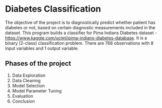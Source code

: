 
# Diabetes Classification

The objective of the project is to diagnostically predict whether patient has diabetes or not, based on certain diagnostic measurements included in the dataset.
This program builds a classifier for Pima Indians Diabetes dataset - https://www.kaggle.com/uciml/pima-indians-diabetes-database. It is a binary (2-class) classification problem. There are 768 observations with 8 input variables and 1 output variable. 

## Phases of the project
1. Data Exploration
2. Data Cleaning
3. Model Selection
4. Model Parameter Tuning
5. Evaluation
6. Conclusion
